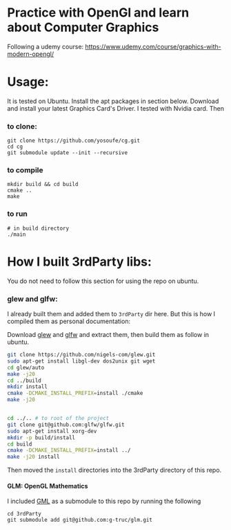 # Practice with OpenGl and learn about Computer Graphics

Following a udemy course: https://www.udemy.com/course/graphics-with-modern-opengl/

# Usage:
It is tested on Ubuntu. Install the apt packages in section below. 
Download and install your latest Graphics Card's Driver. 
I tested with Nvidia card. Then

### to clone:
```
git clone https://github.com/yosoufe/cg.git
cd cg
git submodule update --init --recursive
```

### to compile
```
mkdir build && cd build
cmake ..
make
```

### to run
```
# in build directory
./main

```

# How I built 3rdParty libs:
You do not need to follow this section for using the repo on ubuntu.
### glew and glfw:
I already built them and added them to `3rdParty` dir here.
But this is how I compiled them as personal documentation:


Download [glew](http://glew.sourceforge.net/) and 
[glfw](https://www.glfw.org/download.html) and extract 
them, then build them as follow in ubuntu.

```bash
git clone https://github.com/nigels-com/glew.git
sudo apt-get install libgl-dev dos2unix git wget
cd glew/auto
make -j20
cd ../build
mkdir install
cmake -DCMAKE_INSTALL_PREFIX=install ./cmake
make -j20


cd ../.. # to root of the project
git clone git@github.com:glfw/glfw.git
sudo apt-get install xorg-dev
mkdir -p build/install
cd build
cmake -DCMAKE_INSTALL_PREFIX=install ../
make -j20 install
```

Then moved the `install` directories into the 3rdParty directory of this repo.

#### GLM: OpenGL Mathematics
I included [GML](http://glm.g-truc.net/) as a submodule 
to this repo by running the following

```
cd 3rdParty
git submodule add git@github.com:g-truc/glm.git
```